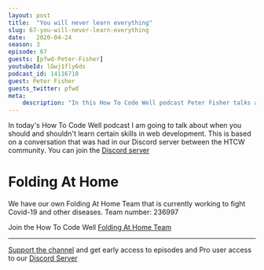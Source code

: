 ```yaml
---
layout: post
title:  "You will never learn everything"
slug: 67-you-will-never-learn-everything
date:   2020-04-24
season: 3
episode: 67
guests: [pfwd-Peter-Fisher]
youtubeId: lGwj1fly6ds
podcast_id: 14116718
guest: Peter Fisher
guests_twitter: pfwd
meta:
    description: "In this How To Code Well podcast Peter Fisher talks about what you should and shouldn't learn in web development "
---
```

In today's How To Code Well podcast I am going to talk about when you should and shouldn't learn certain skills in web development. 
This is based on a conversation that was had in our Discord server between the HTCW community.
You can join the [Discord server](https://howtocodewell.net/discord)

# Folding At Home
We have our own Folding At Home Team that is currently working to fight Covid-19 and other diseases. 
Team number: 236997

Join the How To Code Well [Folding At Home Team](https://foldingathome.org/start-folding/)


-------------------------------

[Support the channel](https://www.patreon.com/howToCodeWell) and get early access to episodes and Pro user access to our [Discord Server](https://howtocodewell.net/discord)
